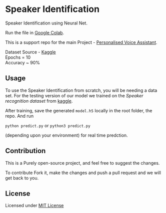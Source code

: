 # Speaker Identification

Speaker Identification using Neural Net.<br>

Run the file in [Google Colab](https://colab.research.google.com/drive/12lmdoBpwZkkrtI6jak9utgAYlpBEiEVM?usp=sharing).<br>

This is a support repo for the main Project - [Personalised Voice Assistant](https://github.com/SkyDocs/personalised-voice-assistant).

Dataset Source - [Kaggle](https://www.kaggle.com/kongaevans/speaker-recognition-dataset)<br>
Epochs = 10<br>
Accuracy ~ 90%<br>


## Usage

To use the Speaker Identification from scratch, you will be needing a data set. For the testing version of our model we trained on the *Speaker recognition dataset* from [kaggle](https://www.kaggle.com/kongaevans/speaker-recognition-dataset). <br>

After training, save the generated `model.h5` locally in the root folder, the repo. And run

`python predict.py` or `python3 predict.py` 

(depending upon your environment) for real time predction.


## Contribution

This is a Purely open-source project, and feel free to suggest the changes.<br>

To contribute Fork it, make the changes and push a pull request and we will get back to you.


## License

Licensed under [MIT License](https://github.com/SkyDocs/personalised-voice-assistant/blob/master/LICENSE)